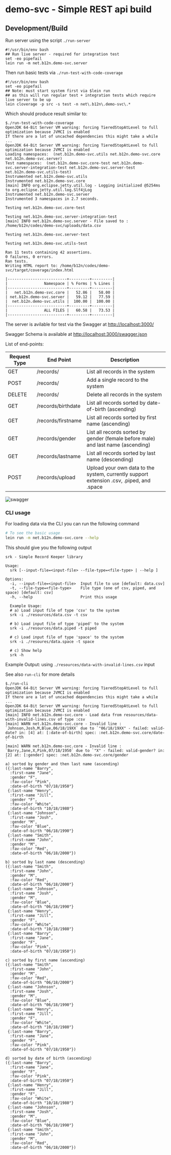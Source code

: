 # demo-svc - Simple REST api build

## Development/Build

Run server using the script `./run-server`

```shell
#!/usr/bin/env bash
## Run live server - required for integration test
set -eo pipefail
lein run -m net.b12n.demo-svc.server
```

Then run basic tests via `./run-test-with-code-coverage`

```shell
#!/usr/bin/env bash
set -eo pipefail
## Note: must start system first via $lein run
## as this will run regular test + integration tests which require live server to be up
lein cloverage -p src -s test -n net\.b12n\.demo-svc\.*
```

Which should produce result similar to:

```
$./run-test-with-code-coverage
OpenJDK 64-Bit Server VM warning: forcing TieredStopAtLevel to full optimization because JVMCI is enabled
If there are a lot of uncached dependencies this might take a while ...
OpenJDK 64-Bit Server VM warning: forcing TieredStopAtLevel to full optimization because JVMCI is enabled
Loading namespaces:  (net.b12n.demo-svc.utils net.b12n.demo-svc.core net.b12n.demo-svc.server)
Test namespaces:  (net.b12n.demo-svc.core-test net.b12n.demo-svc.server-integration-test net.b12n.demo-svc.server-test net.b12n.demo-svc.utils-test)
Instrumented net.b12n.demo-svc.utils
Instrumented net.b12n.demo-svc.core
[main] INFO org.eclipse.jetty.util.log - Logging initialized @5254ms to org.eclipse.jetty.util.log.Slf4jLog
Instrumented net.b12n.demo-svc.server
Instrumented 3 namespaces in 2.7 seconds.

Testing net.b12n.demo-svc.core-test

Testing net.b12n.demo-svc.server-integration-test
[main] INFO net.b12n.demo-svc.server - File saved to : /home/b12n/codes/demo-svc/uploads/data.csv

Testing net.b12n.demo-svc.server-test

Testing net.b12n.demo-svc.utils-test

Ran 11 tests containing 42 assertions.
0 failures, 0 errors.
Ran tests.
Writing HTML report to: /home/b12n/codes/demo-svc/target/coverage/index.html

|--------------------------+---------+---------|
|                Namespace | % Forms | % Lines |
|--------------------------+---------+---------|
|   net.b12n.demo-svc.core |   52.86 |   58.00 |
| net.b12n.demo-svc.server |   59.12 |   77.59 |
|  net.b12n.demo-svc.utils |  100.00 |  100.00 |
|--------------------------+---------+---------|
|                ALL FILES |   60.58 |   73.53 |
|--------------------------+---------+---------|
```

The server is avilable for test via the Swagger at [http://localhost:3000/](http://localhost:3000/)

Swagger Schema is available at [http://localhost:3000/swagger.json](http://localhost:3000/swagger.json)

List of end-points:

| Request Type	| End Point						| Description																																										|
|--------------	|--------------------	|---------------------------------------------------------------------------------------------	|
| GET						| /records/						| List all records in the system																																|
| POST					| /records/						| Add a single record to the system																															|
| DELETE				| /records/						| Delete all records in the system																															|
| GET						| /records/birthdate	| List all records sorted by date-of-birth (ascending)																					|
| GET						| /records/firstname	| List all records sorted by first name (ascending)																							|
| GET						| /records/gender			| List all records sorted by gender (female before male) and last name (ascending)							|
| GET						| /records/lastname		| List all records sorted by last name (descending)																							|
| POST					| /records/upload			| Upload your own data to the system, currently support extension .csv, .piped, and .space			|


![swagger](https://github.com/burinc/demo-svc/blob/main/resources/swagger.png?raw=true)

### CLI usage

For loading data via the CLI you can run the following command

```sh
# To see the basic usage
lein run -m net.b12n.demo-svc.core --help
```

This should give you the following output

```
srk - Simple Record Keeper library

Usage:
  srk [--input-file=<input-file> --file-type=<file-type> | --help ]

Options:
  -i, --input-file=<input-file>  Input file to use [default: data.csv]
  -t, --file-type=<file-type>    File type (one of csv, piped, and space) [default: csv]
  -h, --help                     Print this usage

  Example Usage:
  # a) Load input file of type 'csv' to the system
  srk -i ./resources/data.csv -t csv

  # b) Load input file of type 'piped' to the system
  srk -i ./resources/data.piped -t piped

  # c) Load input file of type 'space' to the system
  srk -i ./resoures/data.space -t space

  # c) Show help
  srk -h
```

Example Output: using `./resources/data-with-invalid-lines.csv` input

See also `run-cli` for more details

```
$./run-cli
OpenJDK 64-Bit Server VM warning: forcing TieredStopAtLevel to full optimization because JVMCI is enabled
If there are a lot of uncached dependencies this might take a while ...
OpenJDK 64-Bit Server VM warning: forcing TieredStopAtLevel to full optimization because JVMCI is enabled
[main] INFO net.b12n.demo-svc.core - Load data from resources/data-with-invalid-lines.csv of type :csv
[main] WARN net.b12n.demo-svc.core - Invalid line : `Johnson,Josh,M,Blue,06/18/19XX` due to `"06/18/19XX" - failed: valid-date? in: [4] at: [:date-of-birth] spec: :net.b12n.demo-svc.core/date-of-birth
`
[main] WARN net.b12n.demo-svc.core - Invalid line : `Barry,Jane,X,Pink,07/18/1950` due to `"X" - failed: valid-gender? in: [2] at: [:gender] spec: :net.b12n.demo-svc.core/gender
`
a) sorted by gender and then last name (ascending)
({:last-name "Barry",
  :first-name "Jane",
  :gender "F",
  :fav-color "Pink",
  :date-of-birth "07/18/1950"}
 {:last-name "Henry",
  :first-name "Jill",
  :gender "F",
  :fav-color "White",
  :date-of-birth "10/18/1980"}
 {:last-name "Johnson",
  :first-name "Josh",
  :gender "M",
  :fav-color "Blue",
  :date-of-birth "06/18/1990"}
 {:last-name "Smith",
  :first-name "John",
  :gender "M",
  :fav-color "Red",
  :date-of-birth "06/18/2000"})

b) sorted by last name (descending)
({:last-name "Smith",
  :first-name "John",
  :gender "M",
  :fav-color "Red",
  :date-of-birth "06/18/2000"}
 {:last-name "Johnson",
  :first-name "Josh",
  :gender "M",
  :fav-color "Blue",
  :date-of-birth "06/18/1990"}
 {:last-name "Henry",
  :first-name "Jill",
  :gender "F",
  :fav-color "White",
  :date-of-birth "10/18/1980"}
 {:last-name "Barry",
  :first-name "Jane",
  :gender "F",
  :fav-color "Pink",
  :date-of-birth "07/18/1950"})

c) sorted by first name (ascending)
({:last-name "Smith",
  :first-name "John",
  :gender "M",
  :fav-color "Red",
  :date-of-birth "06/18/2000"}
 {:last-name "Johnson",
  :first-name "Josh",
  :gender "M",
  :fav-color "Blue",
  :date-of-birth "06/18/1990"}
 {:last-name "Henry",
  :first-name "Jill",
  :gender "F",
  :fav-color "White",
  :date-of-birth "10/18/1980"}
 {:last-name "Barry",
  :first-name "Jane",
  :gender "F",
  :fav-color "Pink",
  :date-of-birth "07/18/1950"})

d) sorted by date of birth (ascending)
({:last-name "Barry",
  :first-name "Jane",
  :gender "F",
  :fav-color "Pink",
  :date-of-birth "07/18/1950"}
 {:last-name "Henry",
  :first-name "Jill",
  :gender "F",
  :fav-color "White",
  :date-of-birth "10/18/1980"}
 {:last-name "Johnson",
  :first-name "Josh",
  :gender "M",
  :fav-color "Blue",
  :date-of-birth "06/18/1990"}
 {:last-name "Smith",
  :first-name "John",
  :gender "M",
  :fav-color "Red",
  :date-of-birth "06/18/2000"})
```
